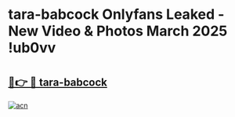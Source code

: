 # tara-babcock Onlyfans Leaked - New Video & Photos March 2025 !ub0vv

# <h2><a href="https://ovhafj.iuczelnia.edu.pl?title=tara-babcock&ref=ub0vv">🔗👉 🔴 tara-babcock</a></h2>

[![acn](https://github.com/user-attachments/assets/0f9c940e-d8b0-45ae-aac7-cd30a18b3e1c)](https://ovhafj.iuczelnia.edu.pl?title=tara-babcock&ref=ub0vv)

